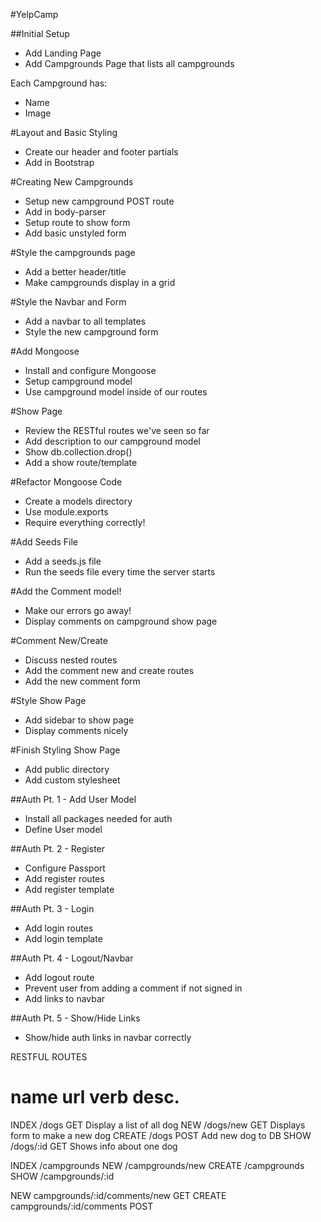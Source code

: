 #YelpCamp

##Initial Setup
* Add Landing Page
* Add Campgrounds Page that lists all campgrounds

Each Campground has:
   * Name
   * Image

#Layout and Basic Styling
* Create our header and footer partials
* Add in Bootstrap

#Creating New Campgrounds
* Setup new campground POST route
* Add in body-parser
* Setup route to show form
* Add basic unstyled form

#Style the campgrounds page
* Add a better header/title
* Make campgrounds display in a grid

#Style the Navbar and Form
* Add a navbar to all templates
* Style the new campground form

#Add Mongoose
* Install and configure Mongoose
* Setup campground model
* Use campground model inside of our routes

#Show Page
* Review the RESTful routes we've seen so far
* Add description to our campground model
* Show db.collection.drop()
* Add a show route/template

#Refactor Mongoose Code

* Create a models directory
* Use module.exports
* Require everything correctly!

#Add Seeds File

* Add a seeds.js file
* Run the seeds file every time the server starts

#Add the Comment model!

* Make our errors go away!
* Display comments on campground show page

#Comment New/Create

* Discuss nested routes
* Add the comment new and create routes
* Add the new comment form

#Style Show Page

* Add sidebar to show page
* Display comments nicely

#Finish Styling Show Page

* Add public directory
* Add custom stylesheet

##Auth Pt. 1 - Add User Model

* Install all packages needed for auth
* Define User model

##Auth Pt. 2 - Register

* Configure Passport
* Add register routes
* Add register template

##Auth Pt. 3 - Login

* Add login routes
* Add login template

##Auth Pt. 4 - Logout/Navbar

* Add logout route
* Prevent user from adding a comment if not signed in
* Add links to navbar

##Auth Pt. 5 - Show/Hide Links

* Show/hide auth links in navbar correctly

RESTFUL ROUTES

name      url      verb    desc.
===============================================
INDEX   /dogs      GET   Display a list of all dog
NEW     /dogs/new  GET   Displays form to make a new dog
CREATE  /dogs      POST  Add new dog to DB
SHOW    /dogs/:id  GET   Shows info about one dog

INDEX 	/campgrounds
NEW 	/campgrounds/new
CREATE 	/campgrounds 
SHOW 	/campgrounds/:id

NEW 	campgrounds/:id/comments/new GET 
CREATE 	campgrounds/:id/comments POST